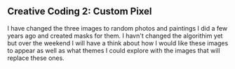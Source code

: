 ## Creative Coding 2: Custom Pixel

I have changed the three images to random photos and paintings I did a few years ago and created masks for them. I havn't changed the algorithim yet but over the weekend I will have a think about how I would like these images to appear as well as what themes I could explore with the images that will replace these ones. 
